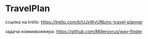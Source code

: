 # TravelPlan

ссылка на trello: https://trello.com/b/UJxWvURb/nc-travel-planner

задача коммивояжера: https://github.com/Millerovrus/way-finder
